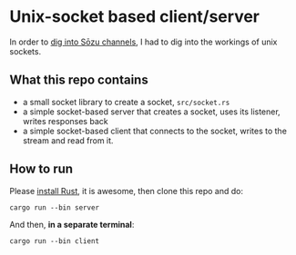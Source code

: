 # Unix-socket based client/server

In order to [dig into Sōzu channels](https://github.com/Keksoj/stream_stuff_on_a_sozu_channel),
I had to dig into the workings of unix sockets.

## What this repo contains

-   a small socket library to create a socket, `src/socket.rs`
-   a simple socket-based server that creates a socket, uses its listener, writes responses back
-   a simple socket-based client that connects to the socket, writes to the stream and read from it.

## How to run

Please [install Rust](https://www.rust-lang.org/tools/install), it is awesome,
then clone this repo and do:

    cargo run --bin server

And then, **in a separate terminal**:

    cargo run --bin client
